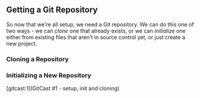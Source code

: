 ## Getting a Git Repository ##

So now that we're all setup, we need a Git repository.  We can do this one of
two ways - we can *clone* one that already exists, or we can *initialize* one
either from existing files that aren't in source control yet, or just create 
a new project.

### Cloning a Repository ###


### Initializing a New Repository ###


[gitcast:1](GitCast #1 - setup, init and cloning)